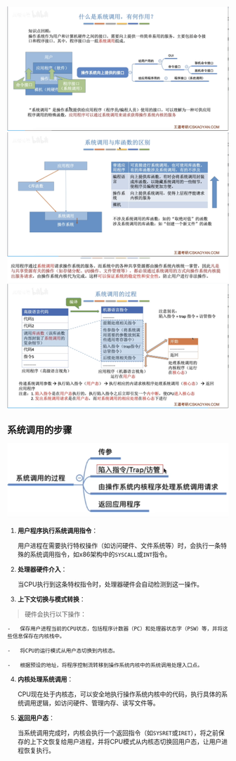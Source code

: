 


![输入图片说明](/imgs/2025-07-26/x1E4gZyzEwRP85zo.png)
![输入图片说明](/imgs/2025-07-26/uM8BssLRlsZoYMZG.png)
![输入图片说明](/imgs/2025-07-26/cUrrwp5jkkfiXz3I.png)
![输入图片说明](/imgs/2025-07-26/busl996LymtLtnYw.png)
## 系统调用的步骤
![输入图片说明](/imgs/2025-07-26/yNrs1jl7arVar7AU.png)

1.  **用户程序执行系统调用指令**：
    
    用户进程在需要执行特权操作（如访问硬件、文件系统等）时，会执行一条特殊的系统调用指令，如x86架构中的`SYSCALL`或`INT`指令。﻿
    
2.  **处理器硬件介入**：
    
    当CPU执行到这条特权指令时，处理器硬件会自动检测到这一操作。﻿
    
3.  **上下文切换与模式转换**：
    
  >  硬件会执行以下操作：
    
    -   保存用户进程当前的CPU状态，包括程序计数器（PC）和处理器状态字（PSW）等，并将这些信息保存在内核栈中。﻿
        
    -   将CPU的运行模式从用户态切换到内核态。﻿
        
    -   根据预设的地址，将程序控制流转移到操作系统内核中的系统调用处理入口点。﻿
        
    
4.  **内核处理系统调用**：
    
    CPU现在处于内核态，可以安全地执行操作系统内核中的代码，执行具体的系统调用逻辑，如访问硬件、管理内存、读写文件等。﻿
    
5.  **返回用户态**：
    
    当系统调用完成时，内核会执行一个返回指令（如`SYSRET`或`IRET`），将之前保存的上下文恢复给用户进程，并将CPU模式从内核态切换回用户态，让用户进程恢复执行。
<!--stackedit_data:
eyJoaXN0b3J5IjpbLTE4MjI4NTM0MDIsLTQzODA2MTAwNl19
-->